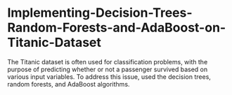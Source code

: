 # Implementing-Decision-Trees-Random-Forests-and-AdaBoost-on-Titanic-Dataset
The Titanic dataset is often used for classification problems, with the purpose of predicting whether or not a passenger survived based on various input variables. To address this issue,  used the decision trees, random forests, and AdaBoost algorithms.
